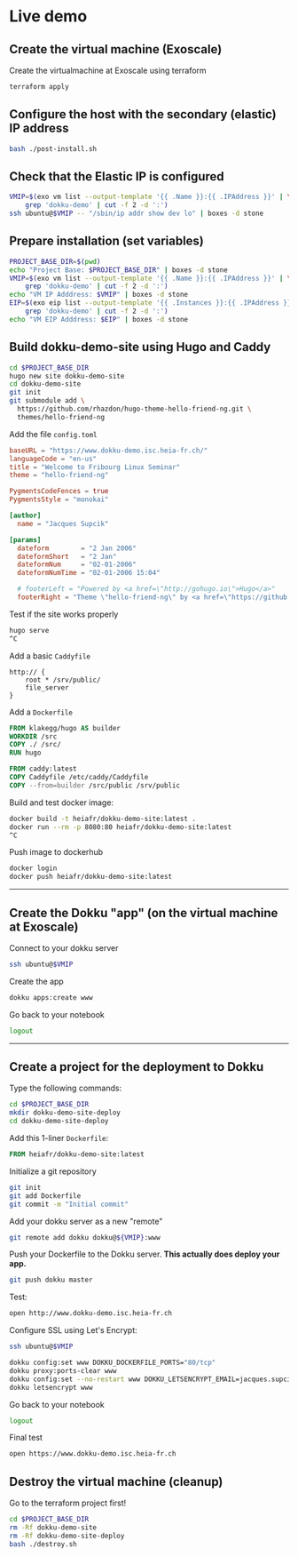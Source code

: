 # Live demo

## Create the virtual machine (Exoscale)

Create the virtualmachine at Exoscale using terraform

``` bash
terraform apply
```

## Configure the host with the secondary (elastic) IP address

``` bash
bash ./post-install.sh
```

## Check that the Elastic IP is configured

``` bash
VMIP=$(exo vm list --output-template '{{ .Name }}:{{ .IPAddress }}' | \
    grep 'dokku-demo' | cut -f 2 -d ':')
ssh ubuntu@$VMIP -- "/sbin/ip addr show dev lo" | boxes -d stone
```

## Prepare installation (set variables)

``` bash
PROJECT_BASE_DIR=$(pwd)
echo "Project Base: $PROJECT_BASE_DIR" | boxes -d stone
VMIP=$(exo vm list --output-template '{{ .Name }}:{{ .IPAddress }}' | \
    grep 'dokku-demo' | cut -f 2 -d ':')
echo "VM IP Adddress: $VMIP" | boxes -d stone
EIP=$(exo eip list --output-template '{{ .Instances }}:{{ .IPAddress }}' | \
    grep 'dokku-demo' | cut -f 2 -d ':')
echo "VM EIP Adddress: $EIP" | boxes -d stone

```

## Build dokku-demo-site using Hugo and Caddy

``` bash
cd $PROJECT_BASE_DIR
hugo new site dokku-demo-site
cd dokku-demo-site
git init
git submodule add \
  https://github.com/rhazdon/hugo-theme-hello-friend-ng.git \
  themes/hello-friend-ng

```

Add the file `config.toml`

``` toml
baseURL = "https://www.dokku-demo.isc.heia-fr.ch/"
languageCode = "en-us"
title = "Welcome to Fribourg Linux Seminar"
theme = "hello-friend-ng"

PygmentsCodeFences = true
PygmentsStyle = "monokai"

[author]
  name = "Jacques Supcik"

[params]
  dateform        = "2 Jan 2006"
  dateformShort   = "2 Jan"
  dateformNum     = "02-01-2006"
  dateformNumTime = "02-01-2006 15:04"

  # footerLeft = "Powered by <a href=\"http://gohugo.io\">Hugo</a>"
  footerRight = "Theme \"hello-friend-ng\" by <a href=\"https://github.com/rhazdon\">Djordje Atlialp</a>"
```

Test if the site works properly

``` bash
hugo serve
^C
```

Add a basic `Caddyfile`

``` Caddyfile
http:// {
    root * /srv/public/
    file_server
}
```

Add a `Dockerfile`

``` Dockerfile
FROM klakegg/hugo AS builder
WORKDIR /src
COPY ./ /src/
RUN hugo

FROM caddy:latest
COPY Caddyfile /etc/caddy/Caddyfile
COPY --from=builder /src/public /srv/public
```

Build and test docker image:

``` bash
docker build -t heiafr/dokku-demo-site:latest .
docker run --rm -p 8080:80 heiafr/dokku-demo-site:latest
^C
```

Push image to dockerhub

``` bash
docker login
docker push heiafr/dokku-demo-site:latest
```

---

## Create the Dokku "app" (on the virtual machine at Exoscale)

Connect to your dokku server

``` bash
ssh ubuntu@$VMIP
```

Create the app

``` bash
dokku apps:create www
```

Go back to your notebook

``` bash
logout
```

---

## Create a project for the deployment to Dokku

Type the following commands:

``` bash
cd $PROJECT_BASE_DIR
mkdir dokku-demo-site-deploy
cd dokku-demo-site-deploy
```

Add this 1-liner `Dockerfile`:

``` Dockerfile
FROM heiafr/dokku-demo-site:latest
```

Initialize a git repository

``` bash
git init
git add Dockerfile
git commit -m "Initial commit"
```

Add your dokku server as a new "remote"

``` bash
git remote add dokku dokku@${VMIP}:www
```

Push your Dockerfile to the Dokku server.
**This actually does deploy your app.**

``` bash
git push dokku master
```


Test:

``` bash
open http://www.dokku-demo.isc.heia-fr.ch
```

Configure SSL using Let's Encrypt:

``` bash
ssh ubuntu@$VMIP
```

``` bash
dokku config:set www DOKKU_DOCKERFILE_PORTS="80/tcp"
dokku proxy:ports-clear www
dokku config:set --no-restart www DOKKU_LETSENCRYPT_EMAIL=jacques.supcik@hefr.ch
dokku letsencrypt www
```

Go back to your notebook

``` bash
logout
```

Final test

``` bash
open https://www.dokku-demo.isc.heia-fr.ch
```

## Destroy the virtual machine (cleanup)

Go to the terraform project first!

``` bash
cd $PROJECT_BASE_DIR
rm -Rf dokku-demo-site
rm -Rf dokku-demo-site-deploy
bash ./destroy.sh

```